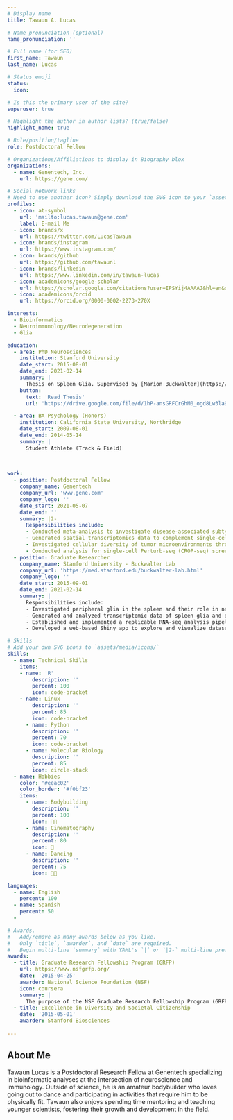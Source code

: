 ```yaml
---
# Display name
title: Tawaun A. Lucas

# Name pronunciation (optional)
name_pronunciation: ''

# Full name (for SEO)
first_name: Tawaun
last_name: Lucas

# Status emoji
status:
  icon: 

# Is this the primary user of the site?
superuser: true

# Highlight the author in author lists? (true/false)
highlight_name: true

# Role/position/tagline
role: Postdoctoral Fellow

# Organizations/Affiliations to display in Biography blox
organizations:
  - name: Genentech, Inc.
    url: https://gene.com/

# Social network links
# Need to use another icon? Simply download the SVG icon to your `assets/media/icons/` folder.
profiles:
  - icon: at-symbol
    url: 'mailto:lucas.tawaun@gene.com'
    label: E-mail Me
  - icon: brands/x
    url: https://twitter.com/LucasTawaun
  - icon: brands/instagram
    url: https://www.instagram.com/
  - icon: brands/github
    url: https://github.com/tawaunl
  - icon: brands/linkedin
    url: https://www.linkedin.com/in/tawaun-lucas
  - icon: academicons/google-scholar
    url: https://scholar.google.com/citations?user=IPSYij4AAAAJ&hl=en&oi=ao
  - icon: academicons/orcid
    url: https://orcid.org/0000-0002-2273-270X

interests:
  - Bioinformatics
  - Neuroimmunology/Neurodegeneration
  - Glia

education:
  - area: PhD Neurosciences
    institution: Stanford University
    date_start: 2015-08-01
    date_end: 2021-02-14
    summary: |
      Thesis on Spleen Glia. Supervised by [Marion Buckwalter](https://med.stanford.edu/buckwalter-lab.html). Culminated in 4 publications and presentations in 5 international conferences.
    button:
      text: 'Read Thesis'
      url: 'https://drive.google.com/file/d/1hP-ansGRFCrGhM0_ogd8Lw3la95dpAOc/view?usp=sharing'

  - area: BA Psychology (Honors)
    institution: California State University, Northridge
    date_start: 2009-08-01
    date_end: 2014-05-14
    summary: |
      Student Athlete (Track & Field)
      
      

work:
  - position: Postdoctoral Fellow
    company_name: Genentech
    company_url: 'www.gene.com'
    company_logo: ''
    date_start: 2021-05-07
    date_end: ''
    summary: |2-
      Responsibilities include:
      - Conducted meta-analysis to investigate disease-associated subtypes of astrocytes using single-cell and spatial transcriptional data
      - Generated spatial transcriptomics data to complement single-cell omics analysis
      - Investigated cellular diversity of tumor microenvironments through gene expression and chromatin accessibility changes in lung
      - Conducted analysis for single-cell Perturb-seq (CROP-seq) screen in mouse BMDMs
  - position: Graduate Researcher
    company_name: Stanford University - Buckwalter Lab
    company_url: 'https://med.stanford.edu/buckwalter-lab.html'
    company_logo: ''
    date_start: 2015-09-01
    date_end: 2021-02-14
    summary: |
      Responsibilities include:
      - Investigated peripheral glia in the spleen and their role in neuroimmune communication
      - Generated and analyzed transcriptomic data of spleen glia and other glial types
      - Established and implemented a replicable RNA-seq analysis pipeline for the lab
      - Developed a web-based Shiny app to explore and visualize datasets produced in the lab

# Skills
# Add your own SVG icons to `assets/media/icons/`
skills:
  - name: Technical Skills
    items:
    - name: 'R'
        description: ''
        percent: 100
        icon: code-bracket
    - name: Linux
        description: ''
        percent: 85
        icon: code-bracket
      - name: Python
        description: ''
        percent: 70
        icon: code-bracket
      - name: Molecular Biology
        description: ''
        percent: 85
        icon: circle-stack
  - name: Hobbies
    color: '#eeac02'
    color_border: '#f0bf23'
    items:
      - name: Bodybuilding
        description: ''
        percent: 100
        icon: 💪🏾
      - name: Cinematography
        description: ''
        percent: 80
        icon: 🎥
      - name: Dancing
        description: ''
        percent: 75
        icon: 🕺🏾

languages:
  - name: English
    percent: 100
  - name: Spanish
    percent: 50
  - 

# Awards.
#   Add/remove as many awards below as you like.
#   Only `title`, `awarder`, and `date` are required.
#   Begin multi-line `summary` with YAML's `|` or `|2-` multi-line prefix and indent 2 spaces below.
awards:
  - title: Graduate Research Fellowship Program (GRFP)
    url: https://www.nsfgrfp.org/
    date: '2015-04-25'
    awarder: National Science Foundation (NSF)
    icon: coursera
    summary: |
      The purpose of the NSF Graduate Research Fellowship Program (GRFP) is to help ensure the quality, vitality, and diversity of the scientific and engineering workforce of the United States. The program recognizes and supports outstanding graduate students who are pursuing full-time research-based master's and doctoral degrees in science, technology, engineering, and mathematics (STEM) or in STEM education. The GRFP provides three years of support over a five-year fellowship period for the graduate education of individuals who have demonstrated their potential for significant research achievements in STEM or STEM education. 
  - title: Excellence in Diversity and Societal Citizenship	
    date: '2015-05-01'
    awarder: Stanford Biosciences
  
---
```


## About Me

Tawaun Lucas is a Postdoctoral Research Fellow at Genentech specializing in bioinformatic analyses at the intersection of neuroscience and immunology. Outside of science, he is an amateur bodybuilder who loves going out to dance and participating in activities that require him to be physically fit. Tawaun also enjoys spending time mentoring and teaching younger scientists, fostering their growth and development in the field.
